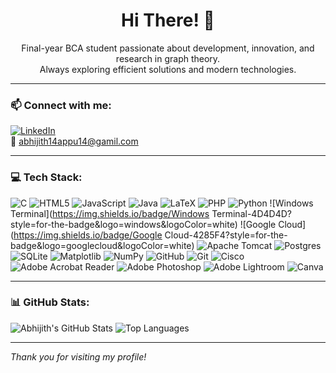 <h1 align="center">Hi There! 👋</h1>

<p align="center">
  Final-year BCA student passionate about development, innovation, and research in graph theory.<br>
  Always exploring efficient solutions and modern technologies.
</p>

---

### 📫 Connect with me:

[![LinkedIn](https://img.shields.io/badge/LinkedIn-Connect-blue?style=for-the-badge&logo=linkedin)](https://www.linkedin.com/in/abhijith14/)  
📧 abhijith14appu14@gamil.com

---

### 💻 Tech Stack:

![C](https://img.shields.io/badge/C-00599C?style=for-the-badge&logo=c&logoColor=white)
![HTML5](https://img.shields.io/badge/HTML5-E34F26?style=for-the-badge&logo=html5&logoColor=white)
![JavaScript](https://img.shields.io/badge/JavaScript-yellow?style=for-the-badge&logo=javascript&logoColor=black)
![Java](https://img.shields.io/badge/Java-orange?style=for-the-badge&logo=java&logoColor=white)
![LaTeX](https://img.shields.io/badge/LaTeX-47A141?style=for-the-badge&logo=latex&logoColor=white)
![PHP](https://img.shields.io/badge/PHP-777BB4?style=for-the-badge&logo=php&logoColor=white)
![Python](https://img.shields.io/badge/Python-3776AB?style=for-the-badge&logo=python&logoColor=white)
![Windows Terminal](https://img.shields.io/badge/Windows Terminal-4D4D4D?style=for-the-badge&logo=windows&logoColor=white)
![Google Cloud](https://img.shields.io/badge/Google Cloud-4285F4?style=for-the-badge&logo=googlecloud&logoColor=white)
![Apache Tomcat](https://img.shields.io/badge/Tomcat-F8DC75?style=for-the-badge&logo=apachetomcat&logoColor=black)
![Postgres](https://img.shields.io/badge/PostgreSQL-336791?style=for-the-badge&logo=postgresql&logoColor=white)
![SQLite](https://img.shields.io/badge/SQLite-003B57?style=for-the-badge&logo=sqlite&logoColor=white)
![Matplotlib](https://img.shields.io/badge/Matplotlib-11557C?style=for-the-badge&logo=matplotlib&logoColor=white)
![NumPy](https://img.shields.io/badge/NumPy-013243?style=for-the-badge&logo=numpy&logoColor=white)
![GitHub](https://img.shields.io/badge/GitHub-181717?style=for-the-badge&logo=github&logoColor=white)
![Git](https://img.shields.io/badge/Git-F05032?style=for-the-badge&logo=git&logoColor=white)
![Cisco](https://img.shields.io/badge/Cisco-1BA0D7?style=for-the-badge&logo=cisco&logoColor=white)
![Adobe Acrobat Reader](https://img.shields.io/badge/Acrobat-EC1C24?style=for-the-badge&logo=adobeacrobatreader&logoColor=white)
![Adobe Photoshop](https://img.shields.io/badge/Photoshop-31A8FF?style=for-the-badge&logo=adobephotoshop&logoColor=white)
![Adobe Lightroom](https://img.shields.io/badge/Lightroom-31A8FF?style=for-the-badge&logo=adobelightroom&logoColor=white)
![Canva](https://img.shields.io/badge/Canva-00C4CC?style=for-the-badge&logo=canva&logoColor=white)

---

### 📊 GitHub Stats:

![Abhijith's GitHub Stats](https://github-readme-stats.vercel.app/api?username=AbhijithV&show_icons=true&theme=dark)
![Top Languages](https://github-readme-stats.vercel.app/api/top-langs/?username=AbhijithV&layout=compact&theme=dark)

---

*Thank you for visiting my profile!*
